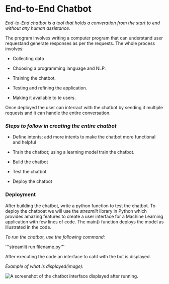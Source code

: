 # End-to-End Chatbot

_End-to-End chatbot is a tool that holds a converation from the start to end without any human assistance._

The program involves writing a computer program that can understand user requestand generate responses as per the requests.
The whole process involves:

- Collecting data

* Choosing a programming language and NLP.

* Training the chatbot.

* Testing and refining the application.

* Making it available to te users.


Once deployed the user can interract with the chatbot by sending it multiple requests and it can handle the entire conversation.


### _Steps to follow in creating the entire chatbot_


* Define intents; add more intents to make the chatbot more functional and helpful

* Train the chatbot; using a learning model train the chatbot.

* Build the chatbot

* Test the chatbot

* Deploy the chatbot

### Deployment

After building the chatbot, write a python function to test the chatbot.
To deploy the chatboat we will use the _streamlit_ library in Python which provides amazing features to create  a user interface for a Machine Learning application with few lines of code. The main() function deploys the model as illustrated in the code.


_To run the chatbot, use the following command:_


'''streamlit run filename.py'''                        

After executing the code an interface to caht with the bot is displayed.

_Example of what is displayed(image):_

![A screenshot of the chatbot interface displayed after running.]('/home/makori/Pictures/Screenshots/chatbot.png')
